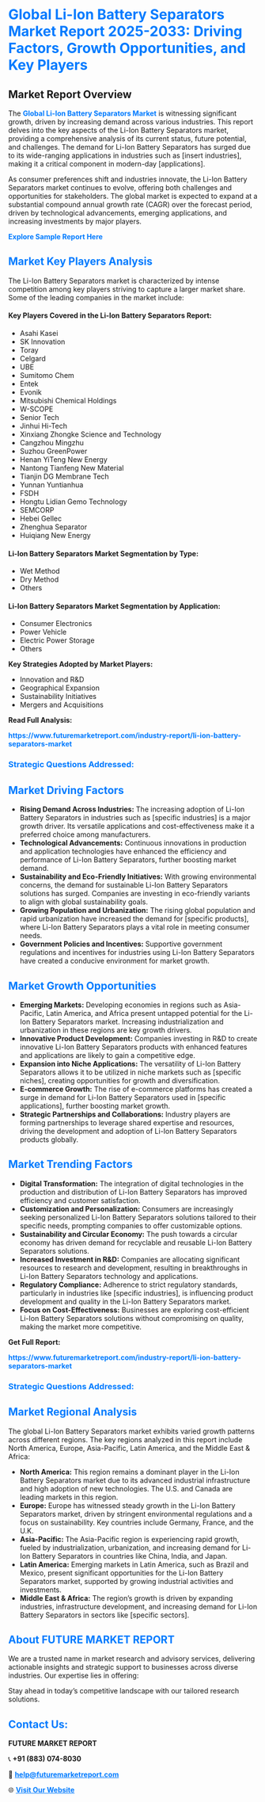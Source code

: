 <h1 style="color: #007BFF;">Global Li-Ion Battery Separators Market Report 2025-2033: Driving Factors, Growth Opportunities, and Key Players</h1>

<section id="overview">
<h2>Market Report Overview</h2>
<p>The <a href="https://www.futuremarketreport.com/industry-report/li-ion-battery-separators-market" style="color: #007BFF; text-decoration: none;"><strong>Global Li-Ion Battery Separators Market</strong></a> is witnessing significant growth, driven by increasing demand across various industries. This report delves into the key aspects of the Li-Ion Battery Separators market, providing a comprehensive analysis of its current status, future potential, and challenges. The demand for Li-Ion Battery Separators has surged due to its wide-ranging applications in industries such as [insert industries], making it a critical component in modern-day [applications].</p>
<p>As consumer preferences shift and industries innovate, the Li-Ion Battery Separators market continues to evolve, offering both challenges and opportunities for stakeholders. The global market is expected to expand at a substantial compound annual growth rate (CAGR) over the forecast period, driven by technological advancements, emerging applications, and increasing investments by major players.</p>
</section>

<section id="overview">
<p><a href="https://www.futuremarketreport.com/request-sample/reportId=27445" style="color: #007BFF; text-decoration: none;"><strong>Explore Sample Report Here</strong></a></p>
</section>

<section id="key-players">
<h2 style="color: #007BFF;">Market Key Players Analysis</h2>
<p>The Li-Ion Battery Separators market is characterized by intense competition among key players striving to capture a larger market share. Some of the leading companies in the market include:</p>
<h4>Key Players Covered in the Li-Ion Battery Separators Report:</h4>
<ul><li>Asahi Kasei</li><li>SK Innovation</li><li>Toray</li><li>Celgard</li><li>UBE</li><li>Sumitomo Chem</li><li>Entek</li><li>Evonik</li><li>Mitsubishi Chemical Holdings</li><li>W-SCOPE</li><li>Senior Tech</li><li>Jinhui Hi-Tech</li><li>Xinxiang Zhongke Science and Technology</li><li>Cangzhou Mingzhu</li><li>Suzhou GreenPower</li><li>Henan YiTeng New Energy</li><li>Nantong Tianfeng New Material</li><li>Tianjin DG Membrane Tech</li><li>Yunnan Yuntianhua</li><li>FSDH</li><li>Hongtu Lidian Gemo Technology</li><li>SEMCORP</li><li>Hebei Gellec</li><li>Zhenghua Separator</li><li>Huiqiang New Energy</li></ul>
<h4>Li-Ion Battery Separators Market Segmentation by Type:</h4>
<ul><li>Wet Method</li><li>Dry Method</li><li>Others</li></ul>

<h4>Li-Ion Battery Separators Market Segmentation by Application:</h4>
<ul><li>Consumer Electronics</li><li>Power Vehicle</li><li>Electric Power Storage</li><li>Others</li></ul>
<p><strong>Key Strategies Adopted by Market Players:</strong></p>
<ul>
<li>Innovation and R&D</li>
<li>Geographical Expansion</li>
<li>Sustainability Initiatives</li>
<li>Mergers and Acquisitions</li>
</ul>
</section>

<section>
<p><strong>Read Full Analysis: </strong></p><a href="https://www.futuremarketreport.com/industry-report/li-ion-battery-separators-market" style="color: #007BFF; text-decoration: none;"><strong>https://www.futuremarketreport.com/industry-report/li-ion-battery-separators-market</strong></a>
<h3 style="color: #007BFF;">Strategic Questions Addressed:</h3>
</section>

<section id="driving-factors">
<h2 style="color: #007BFF;">Market Driving Factors</h2>
<ul>
<li><strong>Rising Demand Across Industries:</strong> The increasing adoption of Li-Ion Battery Separators in industries such as [specific industries] is a major growth driver. Its versatile applications and cost-effectiveness make it a preferred choice among manufacturers.</li>
<li><strong>Technological Advancements:</strong> Continuous innovations in production and application technologies have enhanced the efficiency and performance of Li-Ion Battery Separators, further boosting market demand.</li>
<li><strong>Sustainability and Eco-Friendly Initiatives:</strong> With growing environmental concerns, the demand for sustainable Li-Ion Battery Separators solutions has surged. Companies are investing in eco-friendly variants to align with global sustainability goals.</li>
<li><strong>Growing Population and Urbanization:</strong> The rising global population and rapid urbanization have increased the demand for [specific products], where Li-Ion Battery Separators plays a vital role in meeting consumer needs.</li>
<li><strong>Government Policies and Incentives:</strong> Supportive government regulations and incentives for industries using Li-Ion Battery Separators have created a conducive environment for market growth.</li>
</ul>
</section>

<section id="growth-opportunities">
<h2 style="color: #007BFF;">Market Growth Opportunities</h2>
<ul>
<li><strong>Emerging Markets:</strong> Developing economies in regions such as Asia-Pacific, Latin America, and Africa present untapped potential for the Li-Ion Battery Separators market. Increasing industrialization and urbanization in these regions are key growth drivers.</li>
<li><strong>Innovative Product Development:</strong> Companies investing in R&D to create innovative Li-Ion Battery Separators products with enhanced features and applications are likely to gain a competitive edge.</li>
<li><strong>Expansion into Niche Applications:</strong> The versatility of Li-Ion Battery Separators allows it to be utilized in niche markets such as [specific niches], creating opportunities for growth and diversification.</li>
<li><strong>E-commerce Growth:</strong> The rise of e-commerce platforms has created a surge in demand for Li-Ion Battery Separators used in [specific applications], further boosting market growth.</li>
<li><strong>Strategic Partnerships and Collaborations:</strong> Industry players are forming partnerships to leverage shared expertise and resources, driving the development and adoption of Li-Ion Battery Separators products globally.</li>
</ul>
</section>

<section id="trending-factors">
<h2 style="color: #007BFF;">Market Trending Factors</h2>
<ul>
<li><strong>Digital Transformation:</strong> The integration of digital technologies in the production and distribution of Li-Ion Battery Separators has improved efficiency and customer satisfaction.</li>
<li><strong>Customization and Personalization:</strong> Consumers are increasingly seeking personalized Li-Ion Battery Separators solutions tailored to their specific needs, prompting companies to offer customizable options.</li>
<li><strong>Sustainability and Circular Economy:</strong> The push towards a circular economy has driven demand for recyclable and reusable Li-Ion Battery Separators solutions.</li>
<li><strong>Increased Investment in R&D:</strong> Companies are allocating significant resources to research and development, resulting in breakthroughs in Li-Ion Battery Separators technology and applications.</li>
<li><strong>Regulatory Compliance:</strong> Adherence to strict regulatory standards, particularly in industries like [specific industries], is influencing product development and quality in the Li-Ion Battery Separators market.</li>
<li><strong>Focus on Cost-Effectiveness:</strong> Businesses are exploring cost-efficient Li-Ion Battery Separators solutions without compromising on quality, making the market more competitive.</li>
</ul>
</section>

<section>
<p><strong>Get Full Report: </strong></p><a href="https://www.futuremarketreport.com/industry-report/li-ion-battery-separators-market" style="color: #007BFF; text-decoration: none;"><strong>https://www.futuremarketreport.com/industry-report/li-ion-battery-separators-market</strong></a>
<h3 style="color: #007BFF;">Strategic Questions Addressed:</h3>
</section>


<section id="regional-analysis">
<h2 style="color: #007BFF;">Market Regional Analysis</h2>
<p>The global Li-Ion Battery Separators market exhibits varied growth patterns across different regions. The key regions analyzed in this report include North America, Europe, Asia-Pacific, Latin America, and the Middle East & Africa:</p>
<ul>
<li><strong>North America:</strong> This region remains a dominant player in the Li-Ion Battery Separators market due to its advanced industrial infrastructure and high adoption of new technologies. The U.S. and Canada are leading markets in this region.</li>
<li><strong>Europe:</strong> Europe has witnessed steady growth in the Li-Ion Battery Separators market, driven by stringent environmental regulations and a focus on sustainability. Key countries include Germany, France, and the U.K.</li>
<li><strong>Asia-Pacific:</strong> The Asia-Pacific region is experiencing rapid growth, fueled by industrialization, urbanization, and increasing demand for Li-Ion Battery Separators in countries like China, India, and Japan.</li>
<li><strong>Latin America:</strong> Emerging markets in Latin America, such as Brazil and Mexico, present significant opportunities for the Li-Ion Battery Separators market, supported by growing industrial activities and investments.</li>
<li><strong>Middle East & Africa:</strong> The region’s growth is driven by expanding industries, infrastructure development, and increasing demand for Li-Ion Battery Separators in sectors like [specific sectors].</li>
</ul>
</section>

<footer>
<h2 style="color: #007BFF;">About FUTURE MARKET REPORT</h2>
<p>We are a trusted name in market research and advisory services, delivering actionable insights and strategic support to businesses across diverse industries. Our expertise lies in offering:</p>

<p>Stay ahead in today’s competitive landscape with our tailored research solutions.</p>

<h2 style="color: #007BFF;">Contact Us:</h2>
<p><strong>FUTURE MARKET REPORT</strong></p>
<p>📞 <strong>+91 (883) 074-8030</strong></p>
<p>📧 <strong><a href="mailto:help@futuremarketreport.com" style="color: #007BFF;">help@futuremarketreport.com</a></strong></p>
<p>🌐 <strong><a href="https://www.futuremarketreport.com/" style="color: #007BFF;">Visit Our Website</a></strong></p>
</footer>